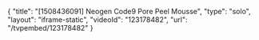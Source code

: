 {
    "title": "[1508436091] Neogen Code9 Pore Peel Mousse",
    "type": "solo",
    "layout": "iframe-static",
    "videoId": "123178482",
    "url": "\/tvpembed\/123178482"
}